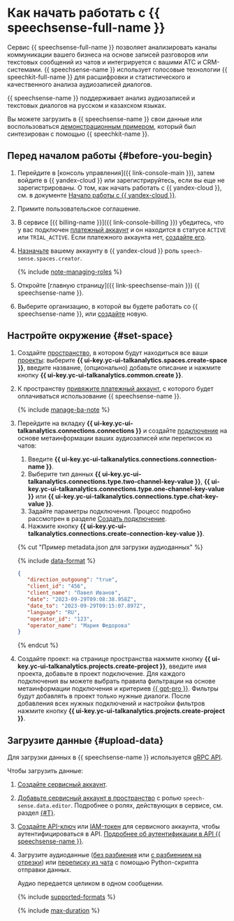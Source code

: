# Как начать работать с {{ speechsense-full-name }}

Сервис {{ speechsense-full-name }} позволяет анализировать каналы коммуникации вашего бизнеса на основе записей разговоров или текстовых сообщений из чатов и интегрируется с вашими АТС и CRM-системами. {{ speechsense-name }} использует голосовые технологии {{ speechkit-full-name }} для расшифровки и статистического и качественного анализа аудиозаписей диалогов.

{{ speechsense-name }} поддерживает анализ аудиозаписей и текстовых диалогов на русском и казахском языках.

Вы можете загрузить в {{ speechsense-name }} свои данные или воспользоваться [демонстрационным примером](https://storage.yandexcloud.net/doc-files/speechsense-demo-dialog.wav), который был синтезирован с помощью {{ speechkit-name }}.

## Перед началом работы {#before-you-begin}

1. Перейдите в [консоль управления]({{ link-console-main }}), затем войдите в {{ yandex-cloud }} или зарегистрируйтесь, если вы еще не зарегистрированы. О том, как начать работать с {{ yandex-cloud }}, см. в документе [Начало работы с {{ yandex-cloud }}](../getting-started/).
1. Примите пользовательское соглашение.
1. В сервисе [{{ billing-name }}]({{ link-console-billing }}) убедитесь, что у вас подключен [платежный аккаунт](../billing/concepts/billing-account.md) и он находится в статусе `ACTIVE` или `TRIAL_ACTIVE`. Если платежного аккаунта нет, [создайте его](../billing/quickstart/index.md#create_billing_account).
1. [Назначьте](../iam/operations/roles/grant.md) вашему аккаунту в {{ yandex-cloud }} роль `speech-sense.spaces.creator`.

    {% include [note-managing-roles](../_includes/mdb/note-managing-roles.md) %}

1. Откройте [главную страницу]({{ link-speechsense-main }}) {{ speechsense-name }}.
1. Выберите организацию, в которой вы будете работать со {{ speechsense-name }}, или [создайте](../organization/operations/enable-org.md) новую.

## Настройте окружение {#set-space}

1. Создайте [пространство](concepts/resources-hierarchy.md#space), в котором будут находиться все ваши [проекты](concepts/resources-hierarchy.md#project): выберите **{{ ui-key.yc-ui-talkanalytics.spaces.create-space }}**, введите название, (опционально) добавьте описание и нажмите кнопку **{{ ui-key.yc-ui-talkanalytics.common.create }}**.
1. К пространству [привяжите платежный аккаунт](operations/space/link-ba.md), с которого будет оплачиваться использование {{ speechsense-name }}.

   {% include [manage-ba-note](../_includes/speechsense/manage-ba-note.md) %}

1. Перейдите на вкладку **{{ ui-key.yc-ui-talkanalytics.connections.connections }}** и создайте [подключение](concepts/resources-hierarchy.md#connection) на основе метаинформации ваших аудиозаписей или переписок из чатов:

   1. Введите **{{ ui-key.yc-ui-talkanalytics.connections.connection-name }}**.
   1. Выберите тип данных **{{ ui-key.yc-ui-talkanalytics.connections.type.two-channel-key-value }}**, **{{ ui-key.yc-ui-talkanalytics.connections.type.one-channel-key-value }}** или **{{ ui-key.yc-ui-talkanalytics.connections.type.chat-key-value }}**.
   1. Задайте параметры подключения. Процесс подробно рассмотрен в разделе [Создать подключение](operations/connection/create.md).
   1. Нажмите кнопку **{{ ui-key.yc-ui-talkanalytics.connections.create-connection-key-value }}**.

   {% cut "Пример metadata.json для загрузки аудиоданных" %}

   {% include [data-format](../_includes/speechsense/data/data-format.md) %}

   ```json
   {
      "direction_outgoung": "true",
      "client_id": "456",
      "client_name": "Павел Иванов",
      "date": "2023-09-29T09:08:38.958Z",
      "date_to": "2023-09-29T09:15:07.897Z",
      "language": "RU",
      "operator_id": "123",
      "operator_name": "Мария Федорова"
   }
   ```

   {% endcut %}

1. Создайте проект: на странице пространства нажмите кнопку **{{ ui-key.yc-ui-talkanalytics.projects.create-project }}**, введите имя проекта, добавьте в проект подключение. Для каждого подключения вы можете выбрать правила фильтрации на основе метаинформации подключения и критериев [{{ gpt-pro }}](../foundation-models/concepts/generation/index.md). Фильтры будут добавлять в проект только нужные диалоги. После добавления всех нужных подключений и настройки фильтров нажмите кнопку **{{ ui-key.yc-ui-talkanalytics.projects.create-project }}**.

## Загрузите данные {#upload-data}

Для загрузки данных в {{ speechsense-name }} используется [gRPC API](api-ref/grpc/index.md).

Чтобы загрузить данные:

1. [Создайте сервисный аккаунт](../iam/operations/sa/create.md).
1. [Добавьте сервисный аккаунт в пространство](operations/space/add-user-to-space.md) с ролью `speech-sense.data.editor`. Подробнее о ролях, действующих в сервисе, см. раздел [{#T}](security/index.md).
1. [Создайте API-ключ](../iam/operations/authentication/manage-api-keys.md#create-api-key) или [IAM-токен](../iam/operations/iam-token/create-for-sa.md) для сервисного аккаунта, чтобы аутентифицироваться в API. [Подробнее об аутентификации в API {{ speechsense-name }}](api-ref/authentication.md).
1. Загрузите аудиоданные ([без разбиения](operations/data/upload-data.md) или [с разбиением на отрезки](operations/data/upload-data-split.md)) или [переписку из чата](operations/data/upload-chat-text.md) с помощью Python-скрипта отправки данных.

    Аудио передается целиком в одном сообщении.

    {% include [supported-formats](../_includes/speechsense/formats.md) %}

    {% include [max-duration](../_includes/speechsense/data/max-duration.md) %}
